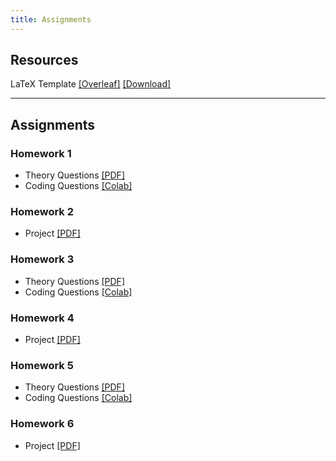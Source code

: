 ```yaml
---
title: Assignments
---
```


## Resources

LaTeX Template [\[Overleaf\]](https://www.overleaf.com/read/qfgfxnxmzpwv#68bf19) [\[Download\]](https://www.overleaf.com/project/66c76561e46c6fef96792171/download/zip)

---
## Assignments

### Homework 1
- Theory Questions [\[PDF\]](../pdf/hw1.pdf)
- Coding Questions [\[Colab\]](https://colab.research.google.com/drive/1uDhvLfXpki161_W-4JZ5v_QphJpy5rQk)

### Homework 2
- Project [\[PDF\]](../pdf/hw2.pdf)

### Homework 3
- Theory Questions [\[PDF\]](../pdf/hw3.pdf)
- Coding Questions [\[Colab\]](https://colab.research.google.com/drive/1vxZ-r32JFj9Dzq7L_lsJWT7EvdEZkOSn?usp=sharing)

### Homework 4
- Project [\[PDF\]](../pdf/hw4.pdf)

### Homework 5
- Theory Questions [\[PDF\]](../pdf/hw5.pdf)
- Coding Questions [\[Colab\]](https://colab.research.google.com/drive/11M7Ngo-Ep_rvCuPiVE35wkTcqahoCSit?usp=sharing)

### Homework 6
- Project [\[PDF\]](../pdf/hw6.pdf)

